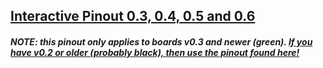 
## [Interactive Pinout 0.3, 0.4, 0.5 and 0.6](https://rusefi.com/docs/pinouts/proteus/)

#### _NOTE: this pinout only applies to boards v0.3 and newer (green). [If you have v0.2 or older (probably black), then use the pinout found here!](Hardware-Proteus-Wiring-v02)_
